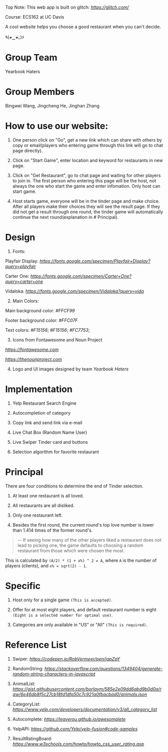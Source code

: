 Top Note: This web app is built on glitch: *https://glitch.com/*

Course: ECS162 at UC Davis

A cool website helps you choose a good restaurant when you can't decide.

٩(◕‿◕｡)۶

# Group Team
Yearbook Haters

# Group Members
Bingwei Wang, Jingcheng He, Jinghan Zhang

# How to use our website:
1. One person click on "Go", get a new link which can share with others by copy or email(players who entering game through this link will go to chat page directly).

2. Click on "Start Game", enter location and keyword for restaurants in new page.

3. Click on "Get Restaurant", go to chat page and waiting for other players to join in. 
The first person who entering this page will be the host, not always the one who start the game and enter infomation.
Only host can start game.

4. Host starts game, everyone will be in the tinder page and make choice. 
After all players make their choices they will see the result page. 
If they did not get a result through one round, the tinder game will automatically continue the next round(explanation in # Principal).



# Design

1. Fonts:

Playfair Display: *https://fonts.google.com/specimen/Playfair+Display?query=playfair*

Carter One: *https://fonts.google.com/specimen/Carter+One?query=carter+one*

Vidaloka: *https://fonts.google.com/specimen/Vidaloka?query=vida*

2. Main Colors:

Main background color: *#FFCF99*

Footer background color: *#FFC07F*

Text colors: *#F15156*; *#F15156*; *#FC7753*;

3. Icons from Fontawesome and Noun Project

*https://fontawesome.com*

*https://thenounproject.com*

4. Logo and UI images designed by team *Yearbook Haters*


# Implementation

1. Yelp Restaurant Search Engine

2. Autocompletion of category

3. Copy link and send link via e-mail

4. Live Chat Box (Random Name User)

5. Live Swiper Tinder card and buttons

6. Selection algorithm for favorite restaurant

# Principal

There are four conditions to determine the end of Tinder selection.

1. At least one restaurant is all loved.

2. All restaurants are all disliked.

3. Only one restaurant left.

4. Besides the first round, the current round's top love number is lower than 1.414 times of the former round's.

>-- If seeing how many of the other players liked a restaurant does not lead to picking one, the game defaults to choosing a random restaurant from those which were chosen the most. 

This is calculated by `(A/2) * (1 + x%) ^ 2 = A`, where `A` is the number of players (clients), and `x% = sqrt(2) - 1`.

# Specific

1. Host only for a single game `(This is accepted)`.

2. Offer for at most eight players, and default restaurant number is eight `(Eight is a selected number for optimal use)`.

3. Categories are only available in "US" or "All" `(This is required)`.

# Reference List

1. Swiper: *https://codepen.io/RobVermeer/pen/japZpY*

2. RandomString: *https://stackoverflow.com/questions/1349404/generate-random-string-characters-in-javascript*

3. AnimalList: *https://gist.githubusercontent.com/borlaym/585e2e09dd6abd9b0d0a/raw/6e46db8f5c27cb18fd1dfa50c7c921a0fbacbad0/animals.json*

4. CategoryList: *https://www.yelp.com/developers/documentation/v3/all_category_list*

5. Autocomplete: *https://leaverou.github.io/awesomplete*

6. YelpAPI: *https://github.com/Yelp/yelp-fusion#code-samples*

7. ResultRatingBoard: *https://www.w3schools.com/howto/howto_css_user_rating.asp*
